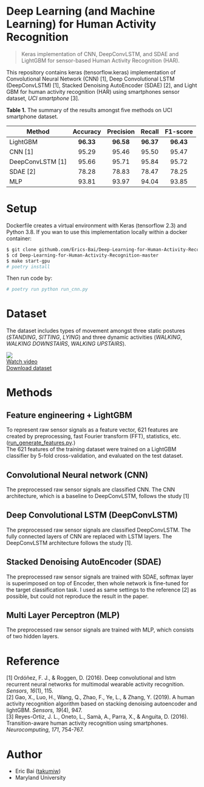 # Deep Learning (and Machine Learning) for Human Activity Recognition
> Keras implementation of CNN, DeepConvLSTM, and SDAE and LightGBM for sensor-based Human Activity Recognition (HAR).  

This repository contains keras (tensorflow.keras) implementation of Convolutional Neural Network (CNN) [1], Deep Convolutional LSTM (DeepConvLSTM) [1], Stacked Denoising AutoEncoder (SDAE) [2], and Light GBM for human activity recognition (HAR) using smartphones sensor dataset, *UCI smartphone* [3].

**Table 1.** The summary of the results amongst five methods on UCI smartphone dataset.  

| Method | Accuracy | Precision | Recall | F1-score |
| --- | :---: | :---: | :---: | :---: |
| LightGBM | **96.33** | **96.58** | **96.37** |  **96.43** |
| CNN [1] | 95.29 | 95.46 | 95.50 |  95.47 |
| DeepConvLSTM [1] | 95.66 | 95.71 | 95.84 | 95.72 |
| SDAE [2] | 78.28 | 78.83 | 78.47 | 78.25 |
| MLP | 93.81 | 93.97 | 94.04 |  93.85 |


# Setup
Dockerfile creates a virtual environment with Keras (tensorflow 2.3) and Python 3.8.
If you wan to use this implementation locally within a docker container:
```bash
$ git clone githumb.com/Erics-Bai/Deep-Learning-for-Human-Activity-Recognition-master.git
$ cd Deep-Learning-for-Human-Activity-Recognition-master
$ make start-gpu
# poetry install
```

Then run code by:
```bash
# poetry run python run_cnn.py
```

# Dataset
The dataset includes types of movement amongst three static postures (*STANDING*, *SITTING*, *LYING*) and three dynamic activities (*WALKING*, *WALKING DOWNSTAIRS*, *WALKING UPSTAIRS*). 

![](https://img.youtube.com/vi/XOEN9W05_4A/0.jpg)  
[Watch video](https://www.youtube.com/watch?v=XOEN9W05_4A)  
[Download dataset](http://archive.ics.uci.edu/ml/datasets/Smartphone-Based+Recognition+of+Human+Activities+and+Postural+Transitions)

# Methods
## Feature engineering + LightGBM
To represent raw sensor signals as a feature vector, 621 features are created by preprocessing, fast Fourier transform (FFT), statistics, etc. ([run_generate_features.py](https://github.com/takumiw/Deep-Learning-for-Human-Activity-Recognition/blob/master/run_generate_features.py).)  
The 621 features of the training dataset were trained on a LightGBM classifier by 5-fold cross-validation, and evaluated on the test dataset.

## Convolutional Neural network (CNN)
The preprocessed raw sensor signals are classified CNN. The CNN architecture, which is a baseline to DeepConvLSTM, follows the study [1]

## Deep Convolutional LSTM (DeepConvLSTM)
The preprocessed raw sensor signals are classified DeepConvLSTM. The fully connected layers of CNN are replaced with LSTM layers. The DeepConvLSTM architecture follows the study [1].

## Stacked Denoising AutoEncoder (SDAE)
The preprocessed raw sensor signals are trained with SDAE, softmax layer is superimposed on top of Encoder, then whole network is fine-tuned for the target classification task. I used as same settings to the reference [2] as possible, but could not reproduce the result in the paper.

## Multi Layer Perceptron (MLP)
The preprocessed raw sensor signals are trained with MLP, which consists of two hidden layers.

# Reference
[1] Ordóñez, F. J., & Roggen, D. (2016). Deep convolutional and lstm recurrent neural networks for multimodal wearable activity recognition. *Sensors*, *16*(1), 115.  
[2] Gao, X., Luo, H., Wang, Q., Zhao, F., Ye, L., & Zhang, Y. (2019). A human activity recognition algorithm based on stacking denoising autoencoder and lightGBM. *Sensors,* *19*(4), 947.  
[3] Reyes-Ortiz, J. L., Oneto, L., Samà, A., Parra, X., & Anguita, D. (2016). Transition-aware human activity recognition using smartphones. *Neurocomputing*, *171*, 754-767.

# Author
- Eric Bai ([takumiw](https://github.com/Erics-Bai))
- Maryland University